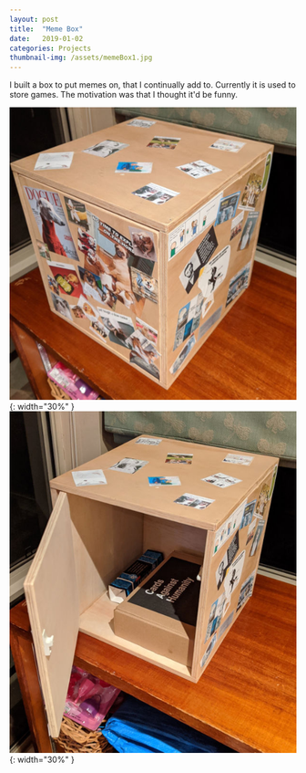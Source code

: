 ```yaml
---
layout: post
title:  "Meme Box"
date:   2019-01-02
categories: Projects
thumbnail-img: /assets/memeBox1.jpg
---
```


I built a box to put memes on, that I continually add to. Currently it is used to store games. The motivation was that I thought it'd be funny.

![Meme Box 1](/assets/memeBox1.jpg){: width="30%" } 
![Meme Box 2](/assets/memeBox2.jpg){: width="30%" } 
